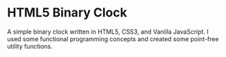 # HTML5 Binary Clock

A simple binary clock written in HTML5, CSS3, and Vanilla JavaScript. I used some functional programming concepts and created some point-free utility functions.
